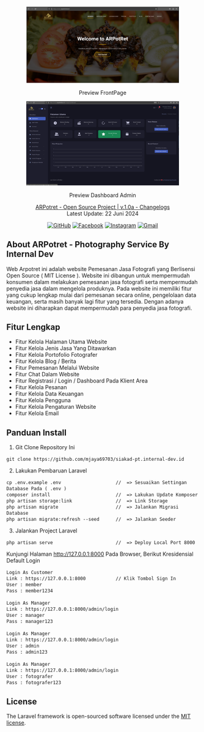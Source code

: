 <p align="center"><a href="https://arpotret.biz.id target="_blank"><img src="./sample/demo-1.png" width="400" alt="Arpotret Logo"></a></p>
<p align="center">Preview FrontPage</p>
<p align="center"><a href="https://arpotret.biz.id target="_blank"><img src="./sample/demo-2.png" width="400" alt="Arpotret Logo"></a></p>
<p align="center">Preview Dashboard Admin</p>

<p align="center">
    <a href="CHANGELOG.MD">ARPotret - Open Source Project | v.1.0a - Changelogs</a>
    <br>
    <span>Latest Update: 22 Juni 2024</span>
</p>
<p align="center">
<a href="https://github.com/mjaya69703"><img src="https://img.shields.io/badge/github-%23121011.svg?style=for-the-badge&logo=github&logoColor=white" alt="GitHub"></a>
<a href="https://facebook.com/kyouma052"><img src="https://img.shields.io/badge/Facebook-%231877F2.svg?style=for-the-badge&logo=Facebook&logoColor=white" alt="Facebook"></a>
<a href="https://instagram.com/mjaya69703"><img src="https://img.shields.io/badge/Instagram-%23E4405F.svg?style=for-the-badge&logo=Instagram&logoColor=white" alt="Instagram"></a>
<a href="mailto:jaya.kusuma@internal-dev.id"><img src="https://img.shields.io/badge/Gmail-D14836?style=for-the-badge&logo=gmail&logoColor=white" alt="Gmail"></a>
</p>

## About ARPotret - Photography Service By Internal Dev

Web Arpotret ini adalah website Pemesanan Jasa Fotografi yang Berlisensi Open Source ( MIT License ). Website ini dibangun untuk mempermudah konsumen dalam melakukan pemesanan jasa fotografi serta mempermudah penyedia jasa dalam mengelola produknya. Pada website ini memiliki fitur yang cukup lengkap mulai dari pemesanan secara online, pengelolaan data keuangan, serta masih banyak lagi fitur yang tersedia. Dengan adanya website ini diharapkan dapat mempermudah para penyedia jasa fotografi.


## Fitur Lengkap

- Fitur Kelola Halaman Utama Website
- Fitur Kelola Jenis Jasa Yang Ditawarkan
- Fitur Kelola Portofolio Fotografer
- Fitur Kelola Blog / Berita
- Fitur Pemesanan Melalui Website
- Fitur Chat Dalam Website
- Fitur Registrasi / Login / Dashboard Pada Klient Area
- Fitur Kelola Pesanan
- Fitur Kelola Data Keuangan
- Fitur Kelola Pengguna
- Fitur Kelola Pengaturan Website
- Fitur Kelola Email

## Panduan Install
1. Git Clone Repository Ini
```
git clone https://github.com/mjaya69703/siakad-pt.internal-dev.id
```
2. Lakukan Pembaruan Laravel
```
cp .env.example .env                    //  => Sesuaikan Settingan Database Pada ( .env )
composer install                        //  => Lakukan Update Komposer
php artisan storage:link                //  => Link Storage
php artisan migrate                     //  => Jalankan Migrasi Database
php artisan migrate:refresh --seed      //  => Jalankan Seeder
```
3. Jalankan Project Laravel
```
php artisan serve                       //  => Deploy Local Port 8000
```
Kunjungi Halaman http://127.0.0.1:8000 Pada Browser, Berikut Kresidensial Default Login
```
Login As Customer
Link : https://127.0.0.1:8000           // Klik Tombol Sign In
User : member
Pass : member1234

Login As Manager
Link : https://127.0.0.1:8000/admin/login
User : manager
Pass : manager123

Login As Manager
Link : https://127.0.0.1:8000/admin/login
User : admin
Pass : admin123

Login As Manager
Link : https://127.0.0.1:8000/admin/login
User : fotografer
Pass : fotografer123
```

## License

The Laravel framework is open-sourced software licensed under the [MIT license](https://opensource.org/licenses/MIT).
